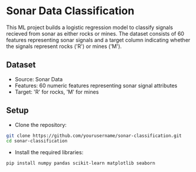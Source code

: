 # Sonar Data Classification

This ML project builds a logistic regression model to classify signals recieved from sonar as either rocks or mines. The dataset consists of 60 features representing sonar signals and a target column indicating whether the signals represent rocks ('R') or mines ('M').

## Dataset
- Source: Sonar Data
- Features: 60 numeric features representing sonar signal attributes
- Target: 'R' for rocks, 'M' for mines

## Setup
- Clone the repository:
```bash
git clone https://github.com/yourusername/sonar-classification.git
cd sonar-classification
```
- Install the required libraries:

```bash
pip install numpy pandas scikit-learn matplotlib seaborn
```
